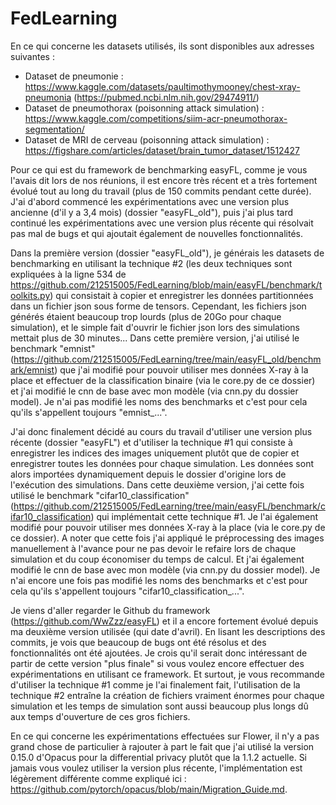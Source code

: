
# FedLearning

En ce qui concerne les datasets utilisés, ils sont disponibles aux adresses suivantes : 

- Dataset de pneumonie : https://www.kaggle.com/datasets/paultimothymooney/chest-xray-pneumonia (https://pubmed.ncbi.nlm.nih.gov/29474911/)
- Dataset de pneumothorax (poisonning attack simulation) : https://www.kaggle.com/competitions/siim-acr-pneumothorax-segmentation/
- Dataset de MRI de cerveau (poisonning attack simulation) : https://figshare.com/articles/dataset/brain_tumor_dataset/1512427

Pour ce qui est du framework de benchmarking easyFL, comme je vous l'avais dit lors de nos réunions, il est encore très récent et a très fortement évolué tout au long du travail (plus de 150 commits pendant cette durée). J'ai d'abord commencé les expérimentations avec une version plus ancienne (d'il y a 3,4 mois) (dossier "easyFL_old"), puis j'ai plus tard continué les expérimentations avec une version plus récente qui résolvait pas mal de bugs et qui ajoutait également de nouvelles fonctionnalités.

Dans la première version (dossier "easyFL_old"), je générais les datasets de benchmarking en utilisant la technique #2 (les deux techniques sont expliquées à la ligne 534 de https://github.com/212515005/FedLearning/blob/main/easyFL/benchmark/toolkits.py) qui consistait à copier et enregistrer les données partitionnées dans un fichier json sous forme de tensors. Cependant, les fichiers json générés étaient beaucoup trop lourds (plus de 20Go pour chaque simulation), et le simple fait d'ouvrir le fichier json lors des simulations mettait plus de 30 minutes... Dans cette première version, j'ai utilisé le benchmark "emnist" (https://github.com/212515005/FedLearning/tree/main/easyFL_old/benchmark/emnist) que j'ai modifié pour pouvoir utiliser mes données X-ray à la place et effectuer de la classification binaire (via le core.py de ce dossier) et j'ai modifié le cnn de base avec mon modèle (via cnn.py du dossier model). Je n'ai pas modifié les noms des benchmarks et c'est pour cela qu'ils s'appellent toujours "emnist_...".

J'ai donc finalement décidé au cours du travail d'utiliser une version plus récente (dossier "easyFL") et d'utiliser la technique #1 qui consiste à enregistrer les indices des images uniquement plutôt que de copier et enregistrer toutes les données pour chaque simulation. Les données sont alors importées dynamiquement depuis le dossier d'origine lors de l'exécution des simulations. Dans cette deuxième version, j'ai cette fois utilisé le benchmark "cifar10_classification" (https://github.com/212515005/FedLearning/tree/main/easyFL/benchmark/cifar10_classification) qui implémentait cette technique #1. Je l'ai également modifié pour pouvoir utiliser mes données X-ray à la place (via le core.py de ce dossier). A noter que cette fois j'ai appliqué le préprocessing des images manuellement à l'avance pour ne pas devoir le refaire lors de chaque simulation et du coup économiser du temps de calcul. Et j'ai également modifié le cnn de base avec mon modèle (via cnn.py du dossier model). Je n'ai encore une fois pas modifié les noms des benchmarks et c'est pour cela qu'ils s'appellent toujours "cifar10_classification_...".

Je viens d'aller regarder le Github du framework (https://github.com/WwZzz/easyFL) et il a encore fortement évolué depuis ma deuxième version utilisée (qui date d'avril). En lisant les descriptions des commits, je vois que beaucoup de bugs ont été résolus et des fonctionnalités ont été ajoutées. Je crois qu'il serait donc intéressant de partir de cette version "plus finale" si vous voulez encore effectuer des expérimentations en utilisant ce framework. Et surtout, je vous recommande d'utiliser la technique #1 comme je l'ai finalement fait, l'utilisation de la technique #2 entraîne la création de fichiers vraiment énormes pour chaque simulation et les temps de simulation sont aussi beaucoup plus longs dû aux temps d'ouverture de ces gros fichiers.

En ce qui concerne les expérimentations effectuées sur Flower, il n'y a pas grand chose de particulier à rajouter à part le fait que j'ai utilisé la version 0.15.0 d'Opacus pour la differential privacy plutôt que la 1.1.2 actuelle. Si jamais vous voulez utiliser la version plus récente, l'implémentation est légèrement différente comme expliqué ici : https://github.com/pytorch/opacus/blob/main/Migration_Guide.md.
